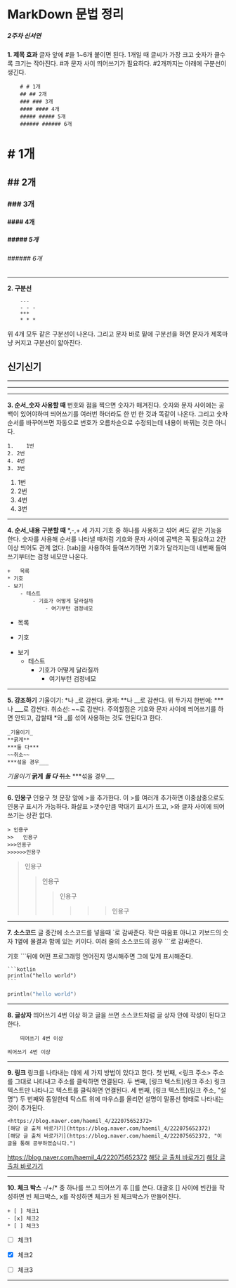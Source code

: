 # MarkDown 문법 정리

##### 2주차 신서연

**1. 제목 효과**
글자 앞에 #을 1~6개 붙이면 된다.
1개일 때 글씨가 가장 크고 숫자가 클수록 크기는 작아진다.
#과 문자 사이 띄어쓰기가 필요하다.
#2개까지는 아래에 구분선이 생긴다.

```
    # # 1개
    ## ## 2개
    ### ### 3개
    #### #### 4개
    ##### ##### 5개
    ###### ###### 6개
```
# # 1개
## ## 2개
### ### 3개
#### #### 4개
##### ##### 5개
###### ###### 6개


---
**2. 구분선**
```
    ---
    - - -
    ***
    * * *
```
위 4개 모두 같은 구분선이 나온다.
그리고 문자 바로 밑에 구분선을 하면 문자가 제목마냥 커지고 구분선이 얇아진다.

신기신기
---
- - -
***
* * *

    
**3. 순서_숫자 사용할 때**
번호와 점을 찍으면 숫자가 매겨진다.
숫자와 문자 사이에는 공백이 있어야하며 띄어쓰기를 여러번 하더라도 한 번 한 것과 똑같이 나온다. 그리고 숫자 순서를 바꾸어쓰면 자동으로 번호가 오름차순으로 수정되는데 내용이 바뀌는 것은 아니다.
```
1.    1번
2. 2번
4. 4번
3. 3번
```
1.    1번
2. 2번
4. 4번
3. 3번


---
**4. 순서_내용 구분할 때**
*,-,+ 세 가지 기호 중 하나를 사용하고 섞어 써도 같은 기능을 한다.
숫자를 사용해 순서를 나타낼 때처럼 기호와 문자 사이에 공백은 꼭 필요하고 2칸 이상 띄어도 관계 없다.
[tab]을 사용하여 들여쓰기하면 기호가 달라지는데
네번째 들여쓰기부터는 검정 네모만 나온다.
```
+   목록
* 기호
- 보기
    - 테스트
        - 기호가 어떻게 달라질까
            - 여기부턴 검정네모
```


+   목록
* 기호
- 보기
    - 테스트
        - 기호가 어떻게 달라질까
            - 여기부턴 검정네모
---

**5. 강조하기**
기울이기: *나 _로 감싼다.
굵게: **나 __로 감싼다.
위 두가지 한번에: ***나 ___로 감싼다.
취소선: ~~로 감싼다.
주의할점은 기호와 문자 사이에 띄어쓰기를 하면 안되고,
감쌀때 *와 _를 섞어 사용하는 것도 안된다고 한다.
```
_기울이기_
**굵게**
***둘 다***
~~취소~~
***섞을 경우___
```

_기울이기_
**굵게**
***둘 다***
~~취소~~
***섞을 경우___


---

**6. 인용구**
인용구 첫 문장 앞에 >을 추가한다.
이 >를 여러개 추가하면 이중삼중으로도 인용구 표시가 가능하다.
화살표 >갯수만큼 막대기 표시가 뜨고, >와 글자 사이에 띄어쓰기는 상관 없다.
```
> 인용구
>>   인용구
>>>인용구
>>>>>>인용구
```
> 인용구
>>   인용구
>>>인용구
>>>>>>인용구

---

**7. 소스코드**
글 중간에 소스코드를 넣을때 `로 감싸준다.
작은 따옴표 아니고 키보드의 숫자 1옆에 물결과 함께 있는 키이다.
여러 줄의 소스코드의 경우 ```로 감싸준다.

기호 ```뒤에 어떤 프로그래밍 언어진지 명시해주면 그에 맞게 표시해준다.

    ```kotlin
    println("hello world")
    ```

```kotlin
println("hello world")
```

---
**8. 글상자**
띄어쓰기 4번 이상 하고 글을 쓰면 소스코드처럼 글 상자 안에 작성이 된다고 한다.
```
    띄어쓰기 4번 이상
```
    띄어쓰기 4번 이상

---
**9. 링크**
링크를 나타내는 데에 세 가지 방법이 있다고 한다.
첫 번째, <링크 주소>
주소를 그대로 나타내고 주소를 클릭하면 연결된다.
두 번째, [링크 텍스트](링크 주소)
링크 텍스트만 나타나고 텍스트를 클릭하면 연결된다.
세 번째, [링크 텍스트](링크 주소, "설명")
두 번째와 동일한데 탁스트 위에 마우스를 올리면 설명이 말풍선 형태로 나타내는 것이 추가된다.
```
<https://blog.naver.com/haemil_4/222075652372>
[해당 글 출처 바로가기](https://blog.naver.com/haemil_4/222075652372)
[해당 글 출처 바로가기](https://blog.naver.com/haemil_4/222075652372, "이 글을 통해 공부하였습니다.")
```
<https://blog.naver.com/haemil_4/222075652372>
[해당 글 출처 바로가기](https://blog.naver.com/haemil_4/222075652372)
[해당 글 출처 바로가기](https://blog.naver.com/haemil_4/222075652372, "이 글을 통해 공부하였습니다.")

---
**10. 체크 박스**
-/+/* 중 하나를 쓰고 띄어쓰기 후 []를 쓴다.
대괄호 [] 사이에 빈칸을 작성하면 빈 체크박스, x를 작성하면 체크가 된 체크박스가 만들어진다.
```
+ [ ] 체크1
- [x] 체크2
* [ ] 체크3
```
+ [ ] 체크1
- [x] 체크2
* [ ] 체크3

---